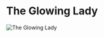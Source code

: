 # The Glowing Lady
![The Glowing Lady](https://github.com/CGavinMullis/Oliran-Github/blob/main/Characters/NPCs/Generic-NPCs/The-Glowing-Lady/The-Glowing-Lady.jpg)